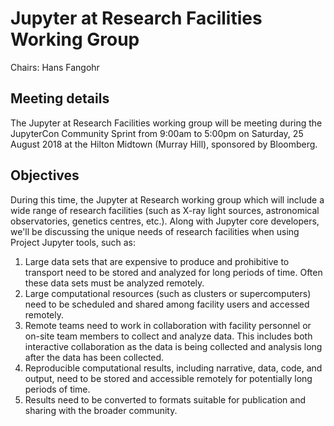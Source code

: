 # Jupyter at Research Facilities Working Group

Chairs: Hans Fangohr

## Meeting details

The Jupyter at Research Facilities working group will be meeting during the  
JupyterCon Community Sprint from 9:00am to 5:00pm on Saturday, 25 August 2018 at the Hilton Midtown (Murray Hill), sponsored by Bloomberg.

## Objectives

During this time, the Jupyter at Research working group which will include a wide range of research facilities (such as X-ray light sources, astronomical observatories, genetics centres, etc.). Along with Jupyter core developers, we'll be discussing the unique needs of research facilities when using Project Jupyter tools, such as:

1. Large data sets that are expensive to produce and prohibitive to transport need to be stored and analyzed for long periods of time. Often these data sets must be analyzed remotely.
2. Large computational resources (such as clusters or supercomputers) need to be scheduled and shared among facility users and accessed remotely.
3. Remote teams need to work in collaboration with facility personnel or on-site team members to collect and analyze data. This includes both interactive collaboration as the data is being collected and analysis long after the data has been collected.
4. Reproducible computational results, including narrative, data, code, and output, need to be stored and accessible remotely for potentially long periods of time.
5. Results need to be converted to formats suitable for publication and sharing with the broader community.
